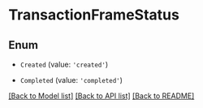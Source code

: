 # TransactionFrameStatus


## Enum

* `Created` (value: `'created'`)

* `Completed` (value: `'completed'`)

[[Back to Model list]](../README.md#documentation-for-models) [[Back to API list]](../README.md#documentation-for-api-endpoints) [[Back to README]](../README.md)
